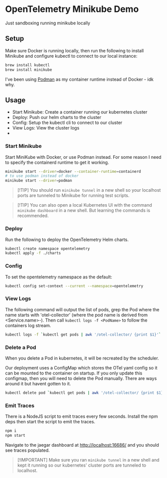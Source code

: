 # OpenTelemetry Minikube Demo

Just sandboxing running minikube locally

## Setup

Make sure Docker is running locally, then run the following to install Minikube
and configure kubectl to connect to our local instance:

```bash
brew install kubectl
brew install minikube

```

I've been using [Podman](https://podman.io/docs/installation) as my container
runtime instead of Docker - idk why.

## Usage

- Start Minikube: Create a container running our kubernetes cluster
- Deploy: Push our helm charts to the cluster
- Config: Setup the kubectl cli to connect to our cluster
- View Logs: View the cluster logs
-

### Start Minikube

Start MiniKube with Docker, or use Podman instead. For some reason I need to
specify the containerd runtime to get it working.

```bash
minikube start --driver=docker --container-runtime=containerd
# to use podman instead of docker
minikube start --driver=podman
```

> [!TIP] You should run `minikube tunnel` in a new shell so your localhost ports
> are tunneled to Minikube for running test scripts.

> [!TIP] You can also open a local Kubernetes UI with the command
> `minikube dashboard` in a new shell. But learning the commands is recommended.

### Deploy

Run the following to deploy the OpenTelemetry Helm charts.

```bash
kubectl create namespace opentelemetry
kubectl apply -f ./charts
```

### Config

To set the opentelemetry namespace as the default:

```bash
kubectl config set-context --current --namespace=opentelemetry
```

### View Logs

The following command will output the list of pods, grep the Pod where the name
starts with 'otel-collector' (where the pod name is derived from
<Service.name>-<random-hex-string>). Then call `kubectl logs -f <PodName>` to
follow the containers log stream.

```bash
kubectl logs -f `kubectl get pods | awk '/otel-collector/ {print $1}'`
```

### Delete a Pod

When you delete a Pod in kubernetes, it will be recreated by the scheduler.

Our deployment uses a ConfigMap which stores the OTel yaml config so it can be
mounted to the container on startup. If you only update this configmap, then you
will need to delete the Pod manually. There are ways around it but havent gotten
to it.

```bash
kubectl delete pod `kubectl get pods | awk '/otel-collector/ {print $1}'`
```

### Emit Traces

There is a NodeJS script to emit traces every few seconds. Install the npm deps
then start the script to emit the traces.

```bash
npm i
npm start
```

Navigate to the jaegar dashboard at
[http://localhost:16686/](http://localhost:16686/) and you should see traces
populated.

> [!IMPORTANT] Make sure you ran `minikube tunnel` in a new shell and kept it
> running so our kubernetes' cluster ports are tunneled to localhost.
